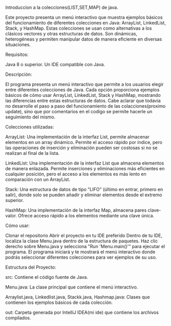Introduccion a la colecciones(LIST,SET,MAP) de java.

Este proyecto presenta un menú interactivo que muestra ejemplos básicos del funcionamiento de diferentes colecciones en Java: ArrayList, LinkedList, Stack, y HashMap. Estas colecciones se usan como alternativas a los clásicos vectores y otras estructuras de datos. Son dinámicas, heterogéneas y permiten manipular datos de manera eficiente en diversas situaciones.

Requisitos:

Java 8 o superior.
Un IDE compatible con Java.

Descripción:

El programa presenta un menú interactivo que permite a los usuarios elegir entre diferentes colecciones de Java. Cada opción proporciona ejemplos básicos de cómo usar ArrayList, LinkedList, Stack y HashMap, mostrando las diferencias entre estas estructuras de datos.
Cabe aclarar que todavia no desarrolle el paso a paso del funcionamiento de las colacciones(proximo update), sino que por comentarios en el codigo se permite hacerle un seguimiento del mismo.

Colecciones utilizadas:

ArrayList: Una implementación de la interfaz List, permite almacenar elementos en un array dinámico. Permite el acceso rápido por índice, pero las operaciones de inserción y eliminación pueden ser costosas si no se realizan al final de la lista.

LinkedList: Una implementación de la interfaz List que almacena elementos de manera enlazada. Permite inserciones y eliminaciones más eficientes en cualquier posición, pero el acceso a los elementos es más lento en comparación con un ArrayList.

Stack: Una estructura de datos de tipo "LIFO" (último en entrar, primero en salir), donde solo se pueden añadir y eliminar elementos desde el extremo superior.

HashMap: Una implementación de la interfaz Map, almacena pares clave-valor. Ofrece acceso rápido a los elementos mediante una clave única.

Cómo usar:

Clonar el repositorio
Abrir el proyecto en tu IDE preferido
Dentro de tu IDE, localiza la clase Menu.java dentro de la estructura de paquetes.
Haz clic derecho sobre Menu.java y selecciona "Run 'Menu.main()'" para ejecutar el programa.
El programa iniciará y te mostrará el menú interactivo donde podrás seleccionar diferentes colecciones para ver ejemplos de su uso.

Estructura del Proyecto:

src: Contiene el código fuente de Java.

Menu.java: La clase principal que contiene el menú interactivo.

Arraylist.java, Linkedlist.java, Stackk.java, Hashmap.java: Clases que contienen los ejemplos básicos de cada colección.

out: Carpeta generada por IntelliJ IDEA(mi ide) que contiene los archivos compilados.

